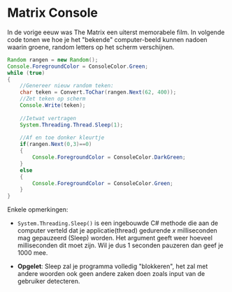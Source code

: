 # Matrix Console
In de vorige eeuw was The Matrix een uiterst memorabele film. In volgende code tonen we hoe je het "bekende" computer-beeld kunnen nadoen waarin groene, random letters op het scherm verschijnen.

```java
Random rangen = new Random();
Console.ForegroundColor = ConsoleColor.Green;
while (true)
{
    //Genereer nieuw random teken:
    char teken = Convert.ToChar(rangen.Next(62, 400));
    //Zet teken op scherm
    Console.Write(teken);
    
    //Ietwat vertragen
    System.Threading.Thread.Sleep(1);
    
    //Af en toe donker kleurtje
    if(rangen.Next(0,3)==0)
    {
        Console.ForegroundColor = ConsoleColor.DarkGreen;
    }
    else
    {
        Console.ForegroundColor = ConsoleColor.Green;
    }
}
```

Enkele opmerkingen:
* ``System.Threading.Sleep()`` is een ingebouwde C# methode die aan de computer verteld dat je applicatie(thread) gedurende *x* milliseconden mag gepauzeerd (Sleep) worden. Het argument geeft weer hoeveel milliseconden dit moet zijn. Wil je dus 1 seconden pauzeren dan geef je 1000 mee. 

* **Opgelet**: Sleep zal je programma volledig "blokkeren", het zal met andere woorden ook geen andere zaken doen zoals input van de gebruiker detecteren. 
